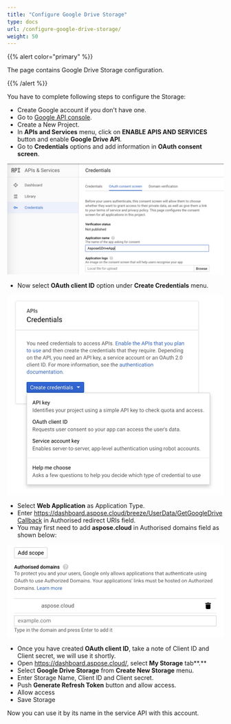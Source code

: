 ```yaml
---
title: "Configure Google Drive Storage"
type: docs
url: /configure-google-drive-storage/
weight: 50
---
```


{{% alert color="primary" %}} 

The page contains Google Drive Storage configuration.

{{% /alert %}} 

You have to complete following steps to configure the Storage:

- Create Google account if you don't have one.
- Go to [Google API console](https://console.developers.google.com/).
- Create a New Project.
- In **APIs and Services** menu, click on **ENABLE APIS AND SERVICES** button and enable **Google Drive API**.
- Go to **Credentials** options and add information in **OAuth consent screen**.

![todo:image\_alt\_text](configure-google-drive-storage_1.jpg)

- Now select **OAuth client ID** option under **Create Credentials** menu.

![todo:image\_alt\_text](configure-google-drive-storage_2.jpg)

- Select **Web Application** as Application Type.
- Enter <https://dashboard.aspose.cloud/breeze/UserData/GetGoogleDriveCallback> in Authorised redirect URIs field.
- You may first need to add **aspose.cloud** in Authorised domains field as shown below:



![todo:image\_alt\_text](configure-google-drive-storage_3.jpg)

- Once you have created **OAuth client ID**, take a note of Client ID and Client secret, we will use it shortly.
- Open <https://dashboard.aspose.cloud/>, select **My Storage** tab**.**
- Select **Google Drive Storage** from **Create New Storage** menu.
- Enter Storage Name, Client ID and Client secret.
- Push **Generate Refresh Token** button and allow access.
- Allow access
- Save Storage

Now you can use it by its name in the service API with this account.
